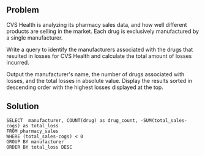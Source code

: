 ## Problem
CVS Health is analyzing its pharmacy sales data, and how well different products are selling in the market. Each drug is exclusively manufactured by a single manufacturer.

Write a query to identify the manufacturers associated with the drugs that resulted in losses for CVS Health and calculate the total amount of losses incurred.

Output the manufacturer's name, the number of drugs associated with losses, and the total losses in absolute value. Display the results sorted in descending order with the highest losses displayed at the top.

## Solution

    SELECT  manufacturer, COUNT(drug) as drug_count, -SUM(total_sales-cogs) as total_loss
    FROM pharmacy_sales
    WHERE (total_sales-cogs) < 0
    GROUP BY manufacturer
    ORDER BY total_loss DESC
